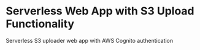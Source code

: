 # Serverless Web App with S3 Upload Functionality
Serverless S3 uploader web app with AWS Cognito authentication
